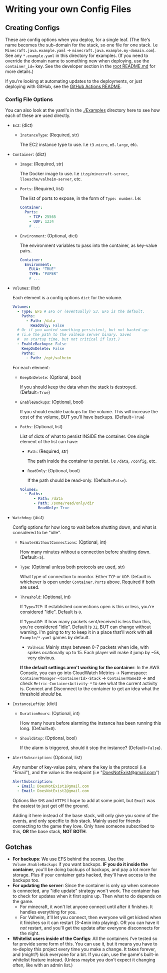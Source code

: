 # Writing your own Config Files

## Creating Configs

These are config options when you deploy, for a single leaf. (The file's name becomes the sub-domain for the stack, so one file for one stack. I.e `Minecraft.java.example.yaml` -> `minecraft.java.example.my-domain.com`). See any `*.example.yaml` in this directory for examples. (If you need to override the domain name to something new when deploying, use the `container_id=` key. See the developer section in the [root README.md](../README.md#different-maturities) for more details.)

If you're looking at automating updates to the deployments, or just deploying with GitHub, see the [GitHub Actions README](../.github/workflows/README.md).

### Config File Options

You can also look at the yaml's in the [./Examples](./) directory here to see how each of these are used directly.

- `Ec2`: (dict)

  - `InstanceType`: (Required, str)

    The EC2 instance type to use. I.e `t3.micro`, `m5.large`, etc.

- `Container`: (dict)

  - `Image`: (Required, str)

    The Docker image to use. I.e `itzg/minecraft-server`, `lloesche/valheim-server`, etc.
  
  - `Ports`: (Required, list)

    The list of ports to expose, in the form of `Type: number`. I.e:

    ```yaml
    Container:
      Ports:
        - TCP: 25565
        - UDP: 1234
        # ...
    ```

  - `Environment`: (Optional, dict)

    The environment variables to pass into the container, as key-value pairs.

    ```yaml
    Container:
      Environment:
        EULA: "TRUE"
        TYPE: "PAPER"
        # ...
    ```

- `Volumes`: (list)

  Each element is a config options `dict` for the volume.

  ```yaml
  Volumes:
    - Type: EFS # EFS or (eventually) S3. EFS is the default.
      Paths:
        - Path: /data
          ReadOnly: False
    # Or if you wanted something persistent, but not backed up:
    # (i.e the path to the valheim server binary. Saves
    #  on startup time, but not critical if lost.)
    - EnableBackups: False
      KeepOnDelete: False
      Paths:
        - Path: /opt/valheim
  ```

  For each element:

  - `KeepOnDelete`: (Optional, bool)

    If you should keep the data when the stack is destroyed. (Default=`True`)

  - `EnableBackups`: (Optional, bool)

    If you should enable backups for the volume. This will increase the cost of the volume, BUT you'll have backups. (Default=`True`)

  - `Paths`: (Optional, list)

    List of dicts of what to persist INSIDE the container. One single element of the list can have:

    - `Path`: (Required, str)

      The path inside the container to persist. I.e `/data`, `/config`, etc.

    - `ReadOnly`: (Optional, bool)
  
      If the path should be read-only. (Default=`False`).

    ```yaml
    Volumes:
      - Paths:
          - Path: /data
          - Path: /some/read/only/dir
            ReadOnly: True
    ```

- `Watchdog`: (dict)

  Config options for how long to wait before shutting down, and what is considered to be "idle".

  - `MinutesWithoutConnections`: (Optional, int)

    How many minutes without a connection before shutting down. (Default=`5`).

  - `Type`: (Optional unless both protocols are used, str)

    What type of connection to monitor. Either `TCP` or `UDP`. Default is whichever is open under `Container.Ports` above. Required if both are used.

  - `Threshold`: (Optional, int)

    If `Type=TCP`: If established connections open is this or less, you're considered "idle". Default is `0`.

    If `Type=UDP`: If how many packets sent/received is less than this, you're considered "idle". Default is `32`, BUT can change without warning. I'm going to try to keep it in a place that'll work with **all** `Example/*.yaml` games by default.

    - `Valheim`: Mainly stays between 0-7 packets when idle, with spikes ocationally up to  15. Each player will make it jump by  ~5k, very obvious.

    **If the default settings aren't working for the container**: In the AWS Console, you can go into CloudWatch Metrics -> Namespace: `ContainerManager-<ContainerId>-Stack` -> `ContainerNameID` -> and check `Metric-ContainerActivity-*` to see what the current activity is. Connect and Disconnect to the container to get an idea what the threshold *should* be.

- `InstanceLeftUp`: (dict)

  - `DurationHours`: (Optional, int)

    How many hours before alarming the instance has been running this long. (Default=`8`).

  - `ShouldStop`: (Optional, bool)

    If the alarm is triggered, should it stop the instance? (Default=`False`).

- `AlertSubscription`: (Optional, list)

  Any number of key-value pairs, where the key is the protocol (i.e "Email"), and the value is the endpoint (i.e "DoesNotExist@gmail.com")

    ```yaml
    AlertSubscription:
      - Email: DoesNotExist1@gmail.com
      - Email: DoesNotExist2@gmail.com
    ```

    Options like `SMS` and `HTTPS` I hope to add at some point, but `Email` was the easiest to just get off the ground.

    Adding it here instead of the base stack, will only give you *some* of the events, and only specific to *this* stack. Mainly used for friends connecting to the game they love. Only have someone subscribed to this, **OR** the base stack, **NOT BOTH**.

## Gotchas

- **For backups**: We use EFS behind the scenes. Use the `Volume.EnableBackups` if you want backups. **IF you do it inside the container**, you'll be doing backups of backups, and pay a lot more for storage. Plus if your container gets hacked, they'll have access to the backups too.
- **For updating the server**: Since the container is only up when someone is connected, any "idle update" strategy won't work. The container has to check for updates when it first spins up. Then what to do depends on the game.
  - For minecraft, it won't let anyone connect until after it finishes. It handles everything for you.
  - For Valheim, it'll let you connect, then everyone will get kicked when it finishes so it can restart (3-4min into playing). OR you can have it *not* restart, and you'll get the update after everyone disconnects for the night.
- **Whitelist users inside of the Configs**: All the containers I've tested so far provide some form of this. You can use it, but it means you have to re-deploy this project every time you make a change. It takes forever, and (might?) kick everyone for a bit. If you can, use the game's built-in whitelist feature instead. (Unless maybe you don't expect it changing often, like with an admin list.)
